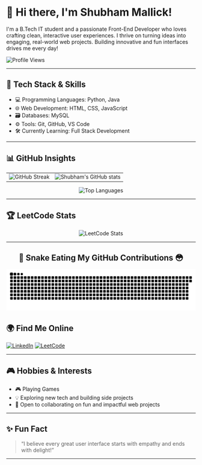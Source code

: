 # 👋 Hi there, I'm Shubham Mallick!

I'm a B.Tech IT student and a passionate Front-End Developer who loves crafting clean, interactive user experiences. I thrive on turning ideas into engaging, real-world web projects. Building innovative and fun interfaces drives me every day!

<p align="left">
  <img src="https://komarev.com/ghpvc/?username=Shubham-Mallick&style=for-the-badge&color=blueviolet" alt="Profile Views"/>
</p>


---

## 🚀 Tech Stack & Skills

- 💻 Programming Languages: Python, Java 
- 🌐 Web Development: HTML, CSS, JavaScript  
- 🗃️ Databases: MySQL  
- ⚙️ Tools: Git, GitHub, VS Code  
- 🛠️ Currently Learning: Full Stack Development

---

## 📊 GitHub Insights

<table>
  <tr>
    <td>
      <img src="https://streak-stats.demolab.com?user=Shubham-Mallick&theme=tokyonight&hide_border=true&border_radius=10" alt="GitHub Streak" height="180"/>
    </td>
    <td>
      <img src="https://github-readme-stats.vercel.app/api?username=Shubham-Mallick&show_icons=true&theme=tokyonight&hide_border=true&border_radius=10&include_all_commits=true&count_private=true" alt="Shubham's GitHub stats" height="180"/>
    </td>
  </tr>
</table>

<p align="center">
  <img src="https://github-readme-stats.vercel.app/api/top-langs/?username=Shubham-Mallick&layout=compact&theme=tokyonight&hide_border=true&border_radius=10&card_width=400" alt="Top Languages" height="180"/>
</p>

---

## 🏆 LeetCode Stats

<p align="center">
  <img src="https://leetcard.jacoblin.cool/shubhammallick357?theme=nord" alt="LeetCode Stats" /> 
</p>

---

<div align="center">

## 🐍 Snake Eating My GitHub Contributions 😳

![snake gif](https://github.com/Shubham-Mallick/Shubham-Mallick/blob/output/github-snake-dark.svg)

</div>


## 🌍 Find Me Online

[![LinkedIn](https://img.shields.io/badge/LinkedIn-blue?logo=linkedin&logoColor=white)](https://www.linkedin.com/in/shubham-mallick-62891b262/)
[![LeetCode](https://img.shields.io/badge/LeetCode-orange?logo=leetcode&logoColor=white)](https://leetcode.com/u/shubhammallick357/)

---

## 🎮 Hobbies & Interests

- 🎮 Playing Games
- 💡 Exploring new tech and building side projects
- 🤝 Open to collaborating on fun and impactful web projects

---

## ✨ Fun Fact

> “I believe every great user interface starts with empathy and ends with delight!”

---
